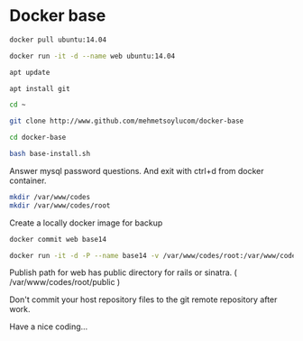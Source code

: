 # Docker base

```bash
docker pull ubuntu:14.04 

docker run -it -d --name web ubuntu:14.04

apt update

apt install git

cd ~

git clone http://www.github.com/mehmetsoylucom/docker-base

cd docker-base

bash base-install.sh
```

Answer mysql password questions. And exit with ctrl+d from docker container. 

```bash 
mkdir /var/www/codes
mkdir /var/www/codes/root
```

Create a locally docker image for backup

```bash 
docker commit web base14

docker run -it -d -P --name base14 -v /var/www/codes/root:/var/www/codes/root base14
```

Publish path for web has public directory for rails or sinatra. ( /var/www/codes/root/public )

Don't commit your host repository files to the git remote repository after work.

Have a nice coding...
